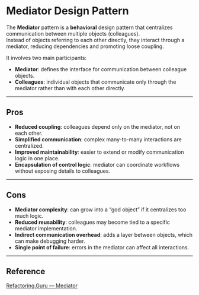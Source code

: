 # Mediator Design Pattern

The **Mediator** pattern is a **behavioral** design pattern that centralizes communication between multiple objects (colleagues).  
Instead of objects referring to each other directly, they interact through a mediator, reducing dependencies and promoting loose coupling.

It involves two main participants:

- **Mediator**: defines the interface for communication between colleague objects.
- **Colleagues**: individual objects that communicate only through the mediator rather than with each other directly.

---

## Pros

- **Reduced coupling**: colleagues depend only on the mediator, not on each other.
- **Simplified communication**: complex many-to-many interactions are centralized.
- **Improved maintainability**: easier to extend or modify communication logic in one place.
- **Encapsulation of control logic**: mediator can coordinate workflows without exposing details to colleagues.

---

## Cons

- **Mediator complexity**: can grow into a “god object” if it centralizes too much logic.
- **Reduced reusability**: colleagues may become tied to a specific mediator implementation.
- **Indirect communication overhead**: adds a layer between objects, which can make debugging harder.
- **Single point of failure**: errors in the mediator can affect all interactions.

---

## Reference

[Refactoring.Guru — Mediator](https://refactoring.guru/design-patterns/mediator)
